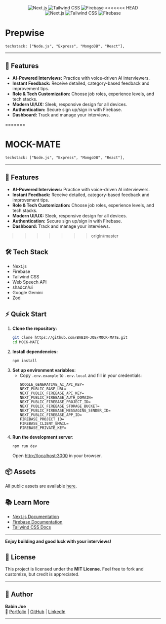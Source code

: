 <div align="center">
  <img src="https://img.shields.io/badge/-Next.js-black?style=for-the-badge&logo=nextdotjs&logoColor=white" alt="Next.js" />
  <img src="https://img.shields.io/badge/-Tailwind_CSS-06B6D4?style=for-the-badge&logo=tailwindcss&logoColor=white" alt="Tailwind CSS" />
  <img src="https://img.shields.io/badge/-Firebase-DD2C00?style=for-the-badge&logo=firebase&logoColor=white" alt="Firebase" />
<<<<<<< HEAD
</div>
<div align="center">
  <img src="https://img.shields.io/badge/-Next.js-black?style=for-the-badge&logo=nextdotjs&logoColor=white" alt="Next.js" />
  <img src="https://img.shields.io/badge/-Tailwind_CSS-06B6D4?style=for-the-badge&logo=tailwindcss&logoColor=white" alt="Tailwind CSS" />
  <img src="https://img.shields.io/badge/-Firebase-DD2C00?style=for-the-badge&logo=firebase&logoColor=white" alt="Firebase" />
</div>

# Prepwise

    techstack: ["Node.js", "Express", "MongoDB", "React"],

---

## 🚀 Features

- **AI-Powered Interviews:** Practice with voice-driven AI interviewers.
- **Instant Feedback:** Receive detailed, category-based feedback and improvement tips.
- **Role & Tech Customization:** Choose job roles, experience levels, and tech stacks.
- **Modern UI/UX:** Sleek, responsive design for all devices.
- **Authentication:** Secure sign up/sign in with Firebase.
- **Dashboard:** Track and manage your interviews.

=======
</div>


# MOCK-MATE

    techstack: ["Node.js", "Express", "MongoDB", "React"],

---

## 🚀 Features

- **AI-Powered Interviews:** Practice with voice-driven AI interviewers.
- **Instant Feedback:** Receive detailed, category-based feedback and improvement tips.
- **Role & Tech Customization:** Choose job roles, experience levels, and tech stacks.
- **Modern UI/UX:** Sleek, responsive design for all devices.
- **Authentication:** Secure sign up/sign in with Firebase.
- **Dashboard:** Track and manage your interviews.

>>>>>>> origin/master
## 🛠️ Tech Stack

- Next.js
- Firebase
- Tailwind CSS
- Web Speech API
- shadcn/ui
- Google Gemini
- Zod

## ⚡ Quick Start

1. **Clone the repository:**
   ```bash
   git clone https://github.com/BABIN-JOE/MOCK-MATE.git
   cd MOCK-MATE
   ```
2. **Install dependencies:**
   ```bash
   npm install
   ```
3. **Set up environment variables:**
   - Copy `.env.example` to `.env.local` and fill in your credentials:
     ```env
     GOOGLE_GENERATIVE_AI_API_KEY=
     NEXT_PUBLIC_BASE_URL=
     NEXT_PUBLIC_FIREBASE_API_KEY=
     NEXT_PUBLIC_FIREBASE_AUTH_DOMAIN=
     NEXT_PUBLIC_FIREBASE_PROJECT_ID=
     NEXT_PUBLIC_FIREBASE_STORAGE_BUCKET=
     NEXT_PUBLIC_FIREBASE_MESSAGING_SENDER_ID=
     NEXT_PUBLIC_FIREBASE_APP_ID=
     FIREBASE_PROJECT_ID=
     FIREBASE_CLIENT_EMAIL=
     FIREBASE_PRIVATE_KEY=
     ```
4. **Run the development server:**
   ```bash
   npm run dev
   ```
   Open [http://localhost:3000](http://localhost:3000) in your browser.

## 📦 Assets

All public assets are available [here](https://drive.google.com/drive/folders/1DuQ9bHH3D3ZAN_CFKfBgsaB8DEhEdnog?usp=sharing).


## 📚 Learn More

- [Next.js Documentation](https://nextjs.org/docs)
- [Firebase Documentation](https://firebase.google.com/docs)
- [Tailwind CSS Docs](https://tailwindcss.com/docs)

---

**Enjoy building and good luck with your interviews!**

## 📜 License

This project is licensed under the **MIT License**. Feel free to fork and customize, but credit is appreciated.

---

## 🙌 Author

**Babin Joe**  
🔗 [Portfolio](https://babin-joe.vercel.app/) | [GitHub](https://github.com/BABIN-JOE) | [LinkedIn](https://www.linkedin.com/in/babin-joe/)

---